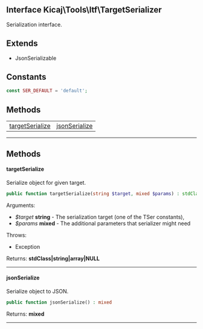 ## Interface Kicaj\Tools\Itf\TargetSerializer
Serialization interface.

## Extends

- JsonSerializable

## Constants

```php
const SER_DEFAULT = 'default';
```

## Methods

|                                      |                                      |
| ------------------------------------ | ------------------------------------ |
| [targetSerialize](#targetserialize)  |   [jsonSerialize](#jsonserialize)    |

-------
## Methods
#### targetSerialize
Serialize object for given target.
```php
public function targetSerialize(string $target, mixed $params) : stdClass|string|array|NULL
```
Arguments:
- _$target_ **string** - The serialization target (one of the TSer constants), 
- _$params_ **mixed** - The additional parameters that serializer might need

Throws:
- Exception

Returns: **stdClass|string|array|NULL**

-------
#### jsonSerialize
Serialize object to JSON.
```php
public function jsonSerialize() : mixed
```

Returns: **mixed**

-------
